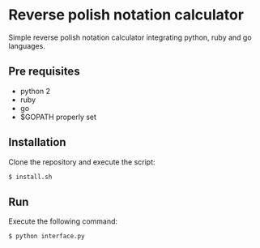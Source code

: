 # Reverse polish notation calculator
Simple reverse polish notation calculator integrating python, ruby and go languages.

## Pre requisites
 - python 2
 - ruby
 - go
 - $GOPATH properly set

## Installation
Clone the repository and execute the script:
```sh
$ install.sh
```

## Run
Execute the following command:
```sh
$ python interface.py
```

